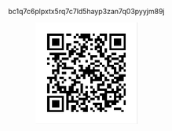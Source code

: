 <p align="center">bc1q7c6plpxtx5rq7c7ld5hayp3zan7q03pyyjm89j</p>
<p align="center"><img src="https://github.com/ar563/donate-btc/blob/main/btc.png" alt="bitcoin" /></p>
